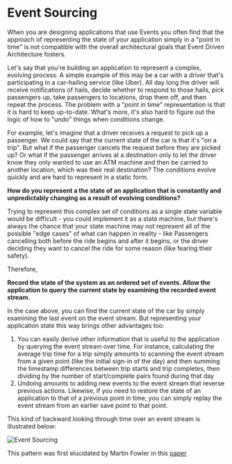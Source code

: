 # Event Sourcing

When you are designing applications that use Events you often find that the approach of representing the state of your application simply in a "point in time" is not compatible with the overall architectural goals that Event Driven Architecture fosters.

Let's say that you're building an application to represent a complex, evolving process.  A simple example of this may be a car with a driver that's participating in a car-hailing service (like Uber).  All day long the driver will receive notifications of hails, decide whether to respond to those hails, pick passengers up, take passengers to locations, drop them off, and then repeat the process.  The problem with a "point in time" representation is that it is hard to keep up-to-date.  What's more, it's also hard to figure out the logic of how to "undo" things when conditions change.

For example, let's imagine that a driver receives a request to pick up a passenger.  We could say that the current state of the car is that it's "on a trip".  But what if the passenger cancels the request before they are picked up?  Or what if the passenger arrives at a destination only to let the driver know they only wanted to use an ATM machine and then be carried to another location, which was their real destination?  The conditions evolve quickly and are hard to represent in a static form.

**How do you represent a the state of an application that is constantly and unpredictably changing as a result of evolving conditions?**

Trying to represent this complex set of conditions as a single state variable would be difficult - you could implement it as a state machine, but there's always the chance that your state machine may not represent all of the possible "edge cases" of what can happen in reality - like Passengers cancelling both before the ride begins and after it begins, or the driver deciding they want to cancel the ride for some reason (like fearing their safety).  

Therefore,

**Record the state of the system as an ordered set of events.  Allow the application to query the current state by examining the recorded event stream.**

In the case above, you can find the current state of the car by simply examining the last event on the event stream.  But representing your application state this way brings other advantages too:

1. You can easily derive other information that is useful to the application by querying the event stream over time.  For instance, calculating the average trip time for a trip simply amounts to scanning the event stream from a given point (like the initial sign-in of the day) and then summing the timestamp differences between trip starts and trip completes, then dividing by the number of start/complete pairs found during that day
2. Undoing amounts to adding new events to the event stream that reverse previous actions.  Likewise, if you need to restore the state of an application to that of a previous point in time, you can simply replay the event stream from an earlier save point to that point. 

This kind of backward looking through time over an event stream is illustrated below:

![Event Sourcing](../assets/EventSourcing.png)

This pattern was first elucidated by Martin Fowler in this [paper](https://martinfowler.com/eaaDev/EventSourcing.html)
